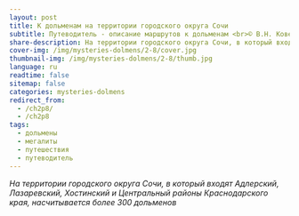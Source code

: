 ```yaml
---
layout: post
title: К дольменам на территории городского округа Сочи
subtitle: Путеводитель - описание маршрутов к дольменам <br>© В.Н. Ковешников
share-description: На территории городского округа Сочи, в который входят Адлерский, Лазаревский, Хостинский и Центральный районы Краснодарского края, насчитывается более 300 дольменов.
cover-img: /img/mysteries-dolmens/2-8/cover.jpg
thumbnail-img: /img/mysteries-dolmens/2-8/thumb.jpg
language: ru
readtime: false
sitemap: false
categories: mysteries-dolmens
redirect_from:
  - /ch2p8/
  - /ch2p8
tags:
  - дольмены
  - мегалиты
  - путешествия
  - путеводитель
---
```

_На территории городского округа Сочи, в который входят Адлерский, Лазаревский, Хостинский и Центральный районы Краснодарского края, насчитывается более 300 дольменов_
